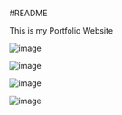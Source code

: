 #README

This is my Portfolio Website  

![image](https://github.com/chantuff/Personal_Portfolio_Website/assets/78155828/bb89ce18-7a52-4e2e-9d97-fd478ea1841f)

![image](https://github.com/chantuff/Personal_Portfolio_Website/assets/78155828/462da39b-b455-4028-9bd3-7971d08eebb3)

![image](https://github.com/chantuff/Personal_Portfolio_Website/assets/78155828/6c5e2c9b-0c23-474a-b6e6-0d3c4c32b6eb)

![image](https://github.com/chantuff/Personal_Portfolio_Website/assets/78155828/e68a1202-4b39-44c5-b6c3-d8f84ab12a6a)
